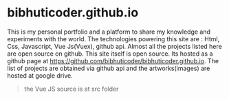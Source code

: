 # bibhuticoder.github.io
This is my personal portfolio and a platform to share my knowledge and experiments with the world. The technologies powering this site are : Html, Css, Javascript, Vue Js(Vuex), github api. Almost all the projects listed here are open source on github. This site itself is open source. Its hosted as a github page at https://github.com/bibhuticoder/bibhuticoder.github.io. The list of projects are obtained via github api and the artworks(images) are hosted at google drive.

> the Vue JS source is at src folder 
